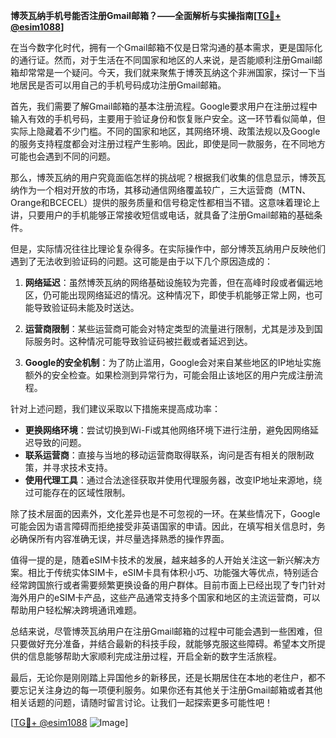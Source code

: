 **博茨瓦纳手机号能否注册Gmail邮箱？——全面解析与实操指南[[TG💪+ @esim1088](https://t.me/s/esim1088)]**

在当今数字化时代，拥有一个Gmail邮箱不仅是日常沟通的基本需求，更是国际化的通行证。然而，对于生活在不同国家和地区的人来说，是否能顺利注册Gmail邮箱却常常是一个疑问。今天，我们就来聚焦于博茨瓦纳这个非洲国家，探讨一下当地居民是否可以用自己的手机号码成功注册Gmail邮箱。

首先，我们需要了解Gmail邮箱的基本注册流程。Google要求用户在注册过程中输入有效的手机号码，主要用于验证身份和恢复账户安全。这一环节看似简单，但实际上隐藏着不少门槛。不同的国家和地区，其网络环境、政策法规以及Google的服务支持程度都会对注册过程产生影响。因此，即使是同一款服务，在不同地方可能也会遇到不同的问题。

那么，博茨瓦纳的用户究竟面临怎样的挑战呢？根据我们收集的信息显示，博茨瓦纳作为一个相对开放的市场，其移动通信网络覆盖较广，三大运营商（MTN、Orange和BCECEL）提供的服务质量和信号稳定性都相当不错。这意味着理论上讲，只要用户的手机能够正常接收短信或电话，就具备了注册Gmail邮箱的基础条件。

但是，实际情况往往比理论复杂得多。在实际操作中，部分博茨瓦纳用户反映他们遇到了无法收到验证码的问题。这可能是由于以下几个原因造成的：

1. **网络延迟**：虽然博茨瓦纳的网络基础设施较为完善，但在高峰时段或者偏远地区，仍可能出现网络延迟的情况。这种情况下，即使手机能够正常上网，也可能导致验证码未能及时送达。
   
2. **运营商限制**：某些运营商可能会对特定类型的流量进行限制，尤其是涉及到国际服务时。这种情况可能导致验证码被拦截或者延迟到达。

3. **Google的安全机制**：为了防止滥用，Google会对来自某些地区的IP地址实施额外的安全检查。如果检测到异常行为，可能会阻止该地区的用户完成注册流程。

针对上述问题，我们建议采取以下措施来提高成功率：

- **更换网络环境**：尝试切换到Wi-Fi或其他网络环境下进行注册，避免因网络延迟导致的问题。
- **联系运营商**：直接与当地的移动运营商取得联系，询问是否有相关的限制政策，并寻求技术支持。
- **使用代理工具**：通过合法途径获取并使用代理服务器，改变IP地址来源地，绕过可能存在的区域性限制。

除了技术层面的因素外，文化差异也是不可忽视的一环。在某些情况下，Google可能会因为语言障碍而拒绝接受非英语国家的申请。因此，在填写相关信息时，务必确保所有内容准确无误，并尽量选择熟悉的操作界面。

值得一提的是，随着eSIM卡技术的发展，越来越多的人开始关注这一新兴解决方案。相比于传统实体SIM卡，eSIM卡具有体积小巧、功能强大等优点，特别适合经常跨国旅行或者需要频繁更换设备的用户群体。目前市面上已经出现了专门针对海外用户的eSIM卡产品，这些产品通常支持多个国家和地区的主流运营商，可以帮助用户轻松解决跨境通讯难题。

总结来说，尽管博茨瓦纳用户在注册Gmail邮箱的过程中可能会遇到一些困难，但只要做好充分准备，并结合最新的科技手段，就能够克服这些障碍。希望本文所提供的信息能够帮助大家顺利完成注册过程，开启全新的数字生活旅程。

最后，无论你是刚刚踏上异国他乡的新移民，还是长期居住在本地的老住户，都不要忘记关注身边的每一项便利服务。如果你还有其他关于注册Gmail邮箱或者其他相关话题的问题，请随时留言讨论。让我们一起探索更多可能性吧！

[[TG💪+ @esim1088](https://t.me/s/esim1088) ![Image](https://i.postimg.cc/4NQfJmqS/Snipaste-2025-05-13-00-14-12.png)]